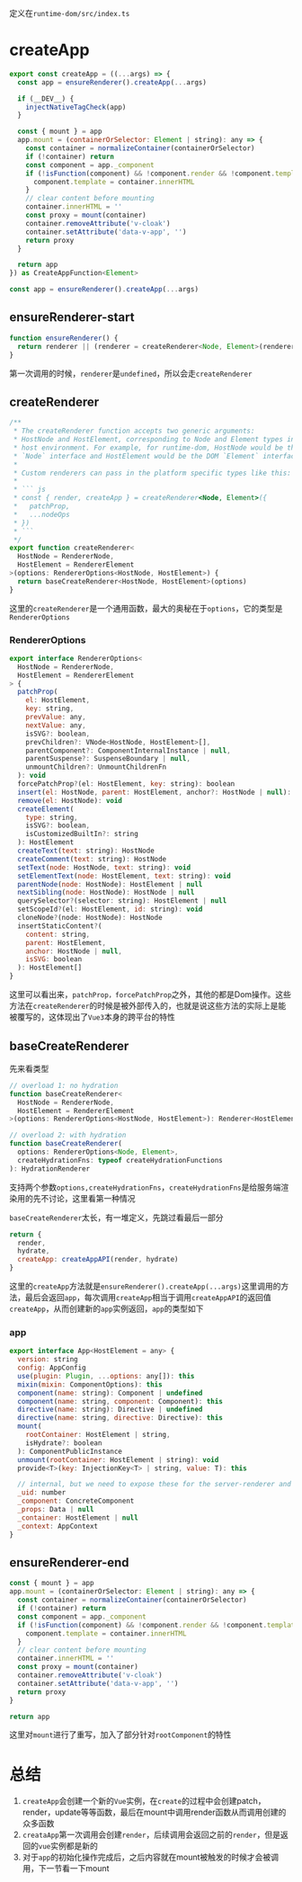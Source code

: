 定义在`runtime-dom/src/index.ts`

# createApp

```js
export const createApp = ((...args) => {
  const app = ensureRenderer().createApp(...args)

  if (__DEV__) {
    injectNativeTagCheck(app)
  }

  const { mount } = app
  app.mount = (containerOrSelector: Element | string): any => {
    const container = normalizeContainer(containerOrSelector)
    if (!container) return
    const component = app._component
    if (!isFunction(component) && !component.render && !component.template) {
      component.template = container.innerHTML
    }
    // clear content before mounting
    container.innerHTML = ''
    const proxy = mount(container)
    container.removeAttribute('v-cloak')
    container.setAttribute('data-v-app', '')
    return proxy
  }

  return app
}) as CreateAppFunction<Element>
```

```js
const app = ensureRenderer().createApp(...args)
```

## ensureRenderer-start

```js
function ensureRenderer() {
  return renderer || (renderer = createRenderer<Node, Element>(rendererOptions))
}
```

第一次调用的时候，`renderer`是`undefined`，所以会走`createRenderer`

## createRenderer

```js
/**
 * The createRenderer function accepts two generic arguments:
 * HostNode and HostElement, corresponding to Node and Element types in the
 * host environment. For example, for runtime-dom, HostNode would be the DOM
 * `Node` interface and HostElement would be the DOM `Element` interface.
 *
 * Custom renderers can pass in the platform specific types like this:
 *
 * ``` js
 * const { render, createApp } = createRenderer<Node, Element>({
 *   patchProp,
 *   ...nodeOps
 * })
 * ```
 */
export function createRenderer<
  HostNode = RendererNode,
  HostElement = RendererElement
>(options: RendererOptions<HostNode, HostElement>) {
  return baseCreateRenderer<HostNode, HostElement>(options)
}
```

这里的`createRenderer`是一个通用函数，最大的奥秘在于`options`，它的类型是`RendererOptions`

### RendererOptions

```js
export interface RendererOptions<
  HostNode = RendererNode,
  HostElement = RendererElement
> {
  patchProp(
    el: HostElement,
    key: string,
    prevValue: any,
    nextValue: any,
    isSVG?: boolean,
    prevChildren?: VNode<HostNode, HostElement>[],
    parentComponent?: ComponentInternalInstance | null,
    parentSuspense?: SuspenseBoundary | null,
    unmountChildren?: UnmountChildrenFn
  ): void
  forcePatchProp?(el: HostElement, key: string): boolean
  insert(el: HostNode, parent: HostElement, anchor?: HostNode | null): void
  remove(el: HostNode): void
  createElement(
    type: string,
    isSVG?: boolean,
    isCustomizedBuiltIn?: string
  ): HostElement
  createText(text: string): HostNode
  createComment(text: string): HostNode
  setText(node: HostNode, text: string): void
  setElementText(node: HostElement, text: string): void
  parentNode(node: HostNode): HostElement | null
  nextSibling(node: HostNode): HostNode | null
  querySelector?(selector: string): HostElement | null
  setScopeId?(el: HostElement, id: string): void
  cloneNode?(node: HostNode): HostNode
  insertStaticContent?(
    content: string,
    parent: HostElement,
    anchor: HostNode | null,
    isSVG: boolean
  ): HostElement[]
}
```

这里可以看出来，`patchProp，forcePatchProp`之外，其他的都是Dom操作。这些方法在`createRenderer`的时候是被外部传入的，也就是说这些方法的实际上是能被覆写的，这体现出了`Vue3`本身的跨平台的特性

## baseCreateRenderer

先来看类型

```js
// overload 1: no hydration
function baseCreateRenderer<
  HostNode = RendererNode,
  HostElement = RendererElement
>(options: RendererOptions<HostNode, HostElement>): Renderer<HostElement>

// overload 2: with hydration
function baseCreateRenderer(
  options: RendererOptions<Node, Element>,
  createHydrationFns: typeof createHydrationFunctions
): HydrationRenderer
```

支持两个参数`options,createHydrationFns`，`createHydrationFns`是给服务端渲染用的先不讨论，这里看第一种情况

`baseCreateRenderer`太长，有一堆定义，先跳过看最后一部分

```js
return {
  render,
  hydrate,
  createApp: createAppAPI(render, hydrate)
}
```

这里的`createApp`方法就是`ensureRenderer().createApp(...args)`这里调用的方法，最后会返回`app`，每次调用`createApp`相当于调用`createAppAPI`的返回值`createApp`，从而创建新的`app`实例返回，`app`的类型如下

### app

```js
export interface App<HostElement = any> {
  version: string
  config: AppConfig
  use(plugin: Plugin, ...options: any[]): this
  mixin(mixin: ComponentOptions): this
  component(name: string): Component | undefined
  component(name: string, component: Component): this
  directive(name: string): Directive | undefined
  directive(name: string, directive: Directive): this
  mount(
    rootContainer: HostElement | string,
    isHydrate?: boolean
  ): ComponentPublicInstance
  unmount(rootContainer: HostElement | string): void
  provide<T>(key: InjectionKey<T> | string, value: T): this

  // internal, but we need to expose these for the server-renderer and devtools
  _uid: number
  _component: ConcreteComponent
  _props: Data | null
  _container: HostElement | null
  _context: AppContext
}
```

## ensureRenderer-end

```js
const { mount } = app
app.mount = (containerOrSelector: Element | string): any => {
  const container = normalizeContainer(containerOrSelector)
  if (!container) return
  const component = app._component
  if (!isFunction(component) && !component.render && !component.template) {
    component.template = container.innerHTML
  }
  // clear content before mounting
  container.innerHTML = ''
  const proxy = mount(container)
  container.removeAttribute('v-cloak')
  container.setAttribute('data-v-app', '')
  return proxy
}

return app
```

这里对`mount`进行了重写，加入了部分针对`rootComponent`的特性

# 总结

1. `createApp`会创建一个新的`Vue`实例，在`create`的过程中会创建patch，render，update等等函数，最后在mount中调用render函数从而调用创建的众多函数
2. `creataApp`第一次调用会创建`render`，后续调用会返回之前的`render`，但是返回的`vue`实例都是新的
3. 对于`app`的初始化操作完成后，之后内容就在mount被触发的时候才会被调用，下一节看一下mount

